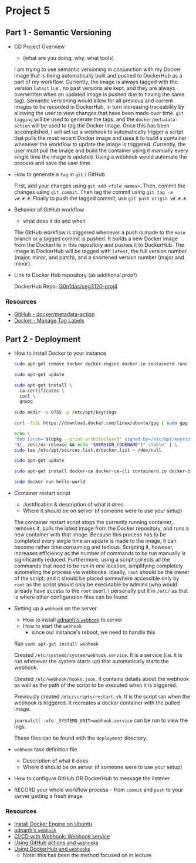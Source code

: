 # Project 5

## Part 1 - Semantic Versioning

- CD Project Overview
  - (what are you doing, why, what tools)
  
  I am trying to use semantic versioning in conjunction with my Docker image that is being automatically built and pushed to DockerHub as a part of my
workflow. Currently, the image is always tagged with the version `latest` (i.e., no past versions are kept, and they are always overwritten when an updated
image is pushed due to having the same tag). Semantic versioning would allow for all previous and current images to be recorded in DockerHub, in turn
increasing traceability by allowing the user to view changes that have been made over time. `git` `tagging` will be used to generate the tags, and the
`docker/metadata-action` will be used to tag the Docker image. Once this has been accomplished, I will set up a webhook to automatically trigger a script
that pulls the most recent Docker image and uses it to build a container whenever the workflow to update the image is triggered. Currently, the user must
pull the image and build the container using it manually every single time the image is updated. Using a webhook would automate the process and save the
user time.

- How to generate a `tag` in `git` / GitHub

  First, add your changes using `git add <file_names>`. Then, commit the changes using `git commit`. Then tag the commit using `git tag -a v#.#.#`. Finally to push the tagged commit, use `git push origin v#.#.#`.
  
- Behavior of GitHub workflow
  - what does it do and when

  The GitHub workflow is triggered whenever a push is made to the `main` branch or a tagged commit is pushed. It builds a new Docker image from the Dockerfile in this repository and pushes it to DockerHub. The image in DockerHub will be tagged with `latest`, the full version number (major, minor, and patch), and a shortened version number (major and minor).
  
- Link to Docker Hub repository (as additional proof)

  DockerHub Repo: [l30n1das/ceg3120-proj4](https://hub.docker.com/repository/docker/l30n1das/ceg3120-proj4/general)

### Resources

- [GitHub - docker/metadata-action](https://github.com/docker/metadata-action)
- [Docker - Manage Tag Labels](https://docs.docker.com/build/ci/github-actions/manage-tags-labels/)

## Part 2 - Deployment

- How to install Docker to your instance

  ```bash
  sudo apt-get remove docker docker-engine docker.io containerd runc
  
  sudo apt-get update
  
  sudo apt-get install \
    ca-certificates \
    curl \
    gnupg
    
  sudo mkdir -m 0755 -p /etc/apt/keyrings
  
  curl -fsSL https://download.docker.com/linux/ubuntu/gpg | sudo gpg --dearmor -o /etc/apt/keyrings/docker.gpg
  
  echo \
  "deb [arch="$(dpkg --print-architecture)" signed-by=/etc/apt/keyrings/docker.gpg] https://download.docker.com/linux/ubuntu \
  "$(. /etc/os-release && echo "$VERSION_CODENAME")" stable" | \
  sudo tee /etc/apt/sources.list.d/docker.list > /dev/null
  
  sudo apt-get update
  
  sudo apt-get install docker-ce docker-ce-cli containerd.io docker-buildx-plugin docker-compose-plugin
  
  sudo docker run hello-world
  ```
  
- Container restart script
  - Justification & description of what it does
  - Where it should be on server (if someone were to use your setup)

  The container restart script stops the currently running container, removes it, pulls the latest image from the Docker repository, and runs a new container with that image. Because this process has to be completed every single time an update is made to the image, it can become rather time consuming and tedious. Scripting it, however, increases efficiency as the number of commands to be run manually is significantly reduced. Furthermore, using a script collects all the commands that need to be run in one location, simplifying completely automating the process via webhooks. Ideally, `root` should be the owner of the script; and it should be placed somewhere accessible only by `root` as the script should only be executable by admins (who would already have access to the `root` user). I personally put it in `/etc/` as that is where other configuration files can be found
  
- Setting up a `webhook` on the server
  - How to install [adnanh's `webhook`](https://github.com/adnanh/webhook) to server
  - How to start the `webhook`
    - since our instance's reboot, we need to handle this

  Ran `sudo apt-get install webhook`
  
  Created `/etc/systemd/system/webhook.service`. It is a service (i.e. it is run whenever the system starts up) that automatically starts the webhook.
  
  Created `/etc/webhook/hooks.json`. It contains details about the webhook as well as the path of the script to be executed when it is triggered.
  
  Previously created `/etc/scripts/restart.sh`. It is the script ran when the webhook is triggered. It recreates a docker container with the pulled image.
  
  `journalctl -xfe _SYSTEMD_UNIT=webhook.service` can be run to view the logs.
  
  These files can be found with the `deployment` directory.
  
- `webhook` task definition file
  - Description of what it does
  - Where it should be on server (if someone were to use your setup)
- How to configure GitHub OR DockerHub to message the listener 
- RECORD your whole workflow process - from `commit` and `push` to your server getting a fresh image

### Resources


- [Install Docker Engine on Ubuntu](https://docs.docker.com/engine/install/ubuntu/)
- [adnanh's `webhook`](https://github.com/adnanh/webhook)
- [CI/CD with Webhook: Webhook service](https://hub.analythium.io/docs/shinyproxy-webhook/#:~:text=system%20prune%20%2Df-,Webhook%20service,-%23)
- [Using GitHub actions and `webhook`s](https://levelup.gitconnected.com/automated-deployment-using-docker-github-actions-and-webhooks-54018fc12e32)
- [Using DockerHub and `webhook`s](https://blog.devgenius.io/build-your-first-ci-cd-pipeline-using-docker-github-actions-and-webhooks-while-creating-your-own-da783110e151)
  - Note: this has been the method focused on in lecture
